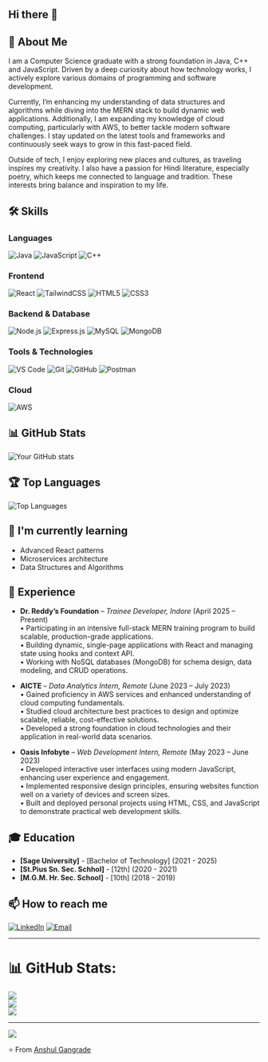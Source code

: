 ## Hi there 👋

## 💫 About Me
I am a Computer Science graduate with a strong foundation in Java, C++ and JavaScript. Driven by a deep curiosity about how technology works, I actively explore various domains of programming and software development.

Currently, I’m enhancing my understanding of data structures and algorithms while diving into the MERN stack to build dynamic web applications. Additionally, I am expanding my knowledge of cloud computing, particularly with AWS, to better tackle modern software challenges. I stay updated on the latest tools and frameworks and continuously seek ways to grow in this fast-paced field.

Outside of tech, I enjoy exploring new places and cultures, as traveling inspires my creativity. I also have a passion for Hindi literature, especially poetry, which keeps me connected to language and tradition. These interests bring balance and inspiration to my life.
<!---
## 🔭 Current Work
- Working on [Current Project Name] - a [brief description]
- Exploring [Technology/Framework you're learning]
- Contributing to open-source projects in the [specific domain] community--->

## 🛠️ Skills

### Languages
![Java](https://img.shields.io/badge/Java-ED8B00?style=for-the-badge&logo=openjdk&logoColor=white)
![JavaScript](https://img.shields.io/badge/JavaScript-F7DF1E?style=for-the-badge&logo=javascript&logoColor=black)
![C++](https://img.shields.io/badge/C++-00599C?style=for-the-badge&logo=c%2B%2B&logoColor=white)

### Frontend
![React](https://img.shields.io/badge/React-20232A?style=for-the-badge&logo=react&logoColor=61DAFB)
![TailwindCSS](https://img.shields.io/badge/Tailwind_CSS-38B2AC?style=for-the-badge&logo=tailwind-css&logoColor=white)
![HTML5](https://img.shields.io/badge/HTML5-E34F26?style=for-the-badge&logo=html5&logoColor=white)
![CSS3](https://img.shields.io/badge/CSS3-1572B6?style=for-the-badge&logo=css3&logoColor=white)

### Backend & Database
![Node.js](https://img.shields.io/badge/Node.js-339933?style=for-the-badge&logo=nodedotjs&logoColor=white)
![Express.js](https://img.shields.io/badge/Express.js-000000?style=for-the-badge&logo=express&logoColor=white)
![MySQL](https://img.shields.io/badge/MySQL-005C84?style=for-the-badge&logo=mysql&logoColor=white)
![MongoDB](https://img.shields.io/badge/MongoDB-4EA94B?style=for-the-badge&logo=mongodb&logoColor=white)

### Tools & Technologies
![VS Code](https://img.shields.io/badge/VS_Code-007ACC?style=for-the-badge&logo=visual-studio-code&logoColor=white)
![Git](https://img.shields.io/badge/Git-F05032?style=for-the-badge&logo=git&logoColor=white)
![GitHub](https://img.shields.io/badge/GitHub-181717?style=for-the-badge&logo=github&logoColor=white)
![Postman](https://img.shields.io/badge/Postman-FF6C37?style=for-the-badge&logo=postman&logoColor=white)

### Cloud
![AWS](https://img.shields.io/badge/AWS-232F3E?style=for-the-badge&logo=amazon-aws&logoColor=white)

## 📊 GitHub Stats
![Your GitHub stats](https://github-readme-stats.vercel.app/api?username=yourusername&show_icons=true&theme=radical)

## 🏆 Top Languages
![Top Languages](https://github-readme-stats.vercel.app/api/top-langs/?username=yourusername&layout=compact&theme=radical)

## 🌱 I'm currently learning
- Advanced React patterns
- Microservices architecture
- Data Structures and Algorithms

## 💼 Experience

- **Dr. Reddy’s Foundation** – *Trainee Developer, Indore* (April 2025 – Present)  
  • Participating in an intensive full-stack MERN training program to build scalable, production-grade applications.  
  • Building dynamic, single-page applications with React and managing state using hooks and context API.  
  • Working with NoSQL databases (MongoDB) for schema design, data modeling, and CRUD operations.  

- **AICTE** – *Data Analytics Intern, Remote* (June 2023 – July 2023)  
  • Gained proficiency in AWS services and enhanced understanding of cloud computing fundamentals.  
  • Studied cloud architecture best practices to design and optimize scalable, reliable, cost-effective solutions.  
  • Developed a strong foundation in cloud technologies and their application in real-world data scenarios.  

- **Oasis Infobyte** – *Web Development Intern, Remote* (May 2023 – June 2023)  
  • Developed interactive user interfaces using modern JavaScript, enhancing user experience and engagement.  
  • Implemented responsive design principles, ensuring websites function well on a variety of devices and screen sizes.  
  • Built and deployed personal projects using HTML, CSS, and JavaScript to demonstrate practical web development skills.  



## 🎓 Education
- **[Sage University]** - [Bachelor of Technology] (2021 - 2025)
- **[St.Pius Sn. Sec. Schhol]** - [12th] (2020 - 2021)
- **[M.G.M. Hr. Sec. School]** - [10th] (2018 - 2019)

## 📫 How to reach me
[![LinkedIn](https://img.shields.io/badge/LinkedIn-0077B5?style=for-the-badge&logo=linkedin&logoColor=white)](https://linkedin.com/in/anshulgangrade15/)
[![Email](https://img.shields.io/badge/Email-D14836?style=for-the-badge&logo=gmail&logoColor=white)](mailto:anshulgangrade.15@gmail.com)
<!-- [![Twitter](https://img.shields.io/badge/Twitter-1DA1F2?style=for-the-badge&logo=twitter&logoColor=white)](https://twitter.com/yourusername)


## ⚡ Fun fact
[Share an interesting fact about yourself or your work]

---

### 🔗 Check out my recent projects
[![Project 1](https://github-readme-stats.vercel.app/api/pin/?username=yourusername&repo=project-name&theme=radical)](https://github.com/yourusername/project-name)
[![Project 2](https://github-readme-stats.vercel.app/api/pin/?username=yourusername&repo=another-project&theme=radical)](https://github.com/yourusername/another-project)
 -->
---

# 📊 GitHub Stats:
![](https://github-readme-stats.vercel.app/api?username=anshul152003&theme=dark&hide_border=false&include_all_commits=true&count_private=false)<br/>
![](https://nirzak-streak-stats.vercel.app/?user=anshul152003&theme=dark&hide_border=false)<br/>
![](https://github-readme-stats.vercel.app/api/top-langs/?username=anshul152003&theme=dark&hide_border=false&include_all_commits=true&count_private=false&layout=compact)

---
[![](https://visitcount.itsvg.in/api?id=anshul152003&icon=0&color=0)](https://visitcount.itsvg.in)

<!-- Proudly created with GPRM ( https://gprm.itsvg.in ) -->

⭐️ From [Anshul Gangrade](https://github.com/anshul152003)
<!--
**anshul152003/anshul152003** is a ✨ _special_ ✨ repository because its `README.md` (this file) appears on your GitHub profile.

Here are some ideas to get you started:

- 🔭 I’m currently working on ...
- 🌱 I’m currently learning ...
- 👯 I’m looking to collaborate on ...
- 🤔 I’m looking for help with ...
- 💬 Ask me about ...
- 📫 How to reach me: ...
- 😄 Pronouns: ...
- ⚡ Fun fact: ...
-->
